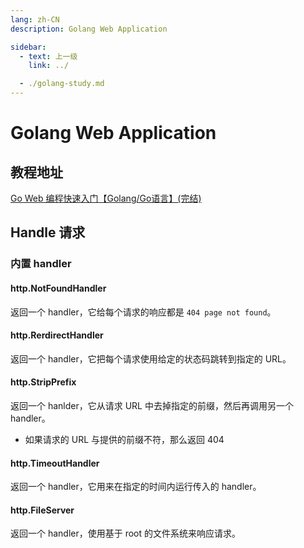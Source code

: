 ```yaml
---
lang: zh-CN
description: Golang Web Application

sidebar:
  - text: 上一级
    link: ../

  - ./golang-study.md
---
```


# Golang Web Application

## 教程地址

[Go Web 编程快速入门【Golang/Go语言】(完结)](https://www.bilibili.com/video/BV1Xv411k7Xn)

## Handle 请求

### 内置 handler

#### http.NotFoundHandler

返回一个 handler，它给每个请求的响应都是 `404 page not found`。

#### http.RerdirectHandler

返回一个 handler，它把每个请求使用给定的状态码跳转到指定的 URL。

#### http.StripPrefix

返回一个 hanlder，它从请求 URL 中去掉指定的前缀，然后再调用另一个 handler。

- 如果请求的 URL 与提供的前缀不符，那么返回 404

#### http.TimeoutHandler

返回一个 handler，它用来在指定的时间内运行传入的 handler。

#### http.FileServer

返回一个 handler，使用基于 root 的文件系统来响应请求。
